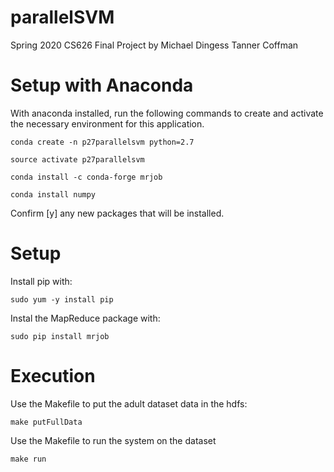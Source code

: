 # parallelSVM
Spring 2020 CS626 Final Project by Michael Dingess Tanner Coffman


# Setup with Anaconda

 With anaconda installed, run the following commands to create and activate the necessary environment for this application.

	conda create -n p27parallelsvm python=2.7

	source activate p27parallelsvm

	conda install -c conda-forge mrjob

	conda install numpy

 Confirm [y] any new packages that will be installed.

# Setup

Install pip with:

`sudo yum -y install pip`

Instal the MapReduce package with:

`sudo pip install mrjob`

# Execution

Use the Makefile to put the adult dataset data in the hdfs:

`make putFullData`

Use the Makefile to run the system on the dataset

`make run`
